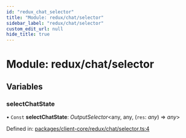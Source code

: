 ```yaml
---
id: "redux_chat_selector"
title: "Module: redux/chat/selector"
sidebar_label: "redux/chat/selector"
custom_edit_url: null
hide_title: true
---
```


# Module: redux/chat/selector

## Variables

### selectChatState

• `Const` **selectChatState**: *OutputSelector*<any, any, (`res`: *any*) => *any*\>

Defined in: [packages/client-core/redux/chat/selector.ts:4](https://github.com/xr3ngine/xr3ngine/blob/56376a778/packages/client-core/redux/chat/selector.ts#L4)

